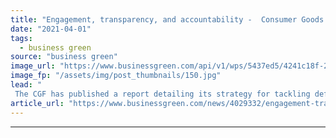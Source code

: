 ```yaml
---
title: "Engagement, transparency, and accountability -  Consumer Goods Forum launches blueprint to tackle global deforestation crisis"
date: "2021-04-01"
tags: 
  - business green
source: "business green"
image_url: "https://www.businessgreen.com/api/v1/wps/5437ed5/4241c18f-2e4e-43f4-8388-8c6ad4bc1788/5/Chaco-Paraguay-cattle-ranch-Presidente-Hayes-Province-185x114.jpg"
image_fp: "/assets/img/post_thumbnails/150.jpg"
lead: "
 The CGF has published a report detailing its strategy for tackling deforestation related to the production of four key agricultural commodities -  palm oil, soy, beef, and pulp and fibre-based packaging ..."
article_url: "https://www.businessgreen.com/news/4029332/engagement-transparency-accountability-consumer-forum-launches-blueprint-tackle-global-deforestation-crisis"
---
```


---
